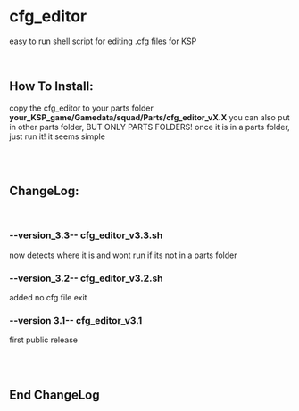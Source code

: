 # cfg_editor
easy to run shell script for editing .cfg files for KSP
 
<br>

## How To Install:
copy the cfg_editor to your parts folder **your_KSP_game/Gamedata/squad/Parts/cfg_editor_vX.X**
you can also put in other parts folder, BUT ONLY PARTS FOLDERS!
once it is in a parts folder, just run it!
it seems simple



<br>
<br>

## ChangeLog:
<br>


### --version_3.3-- cfg_editor_v3.3.sh
  now detects where it is and wont run if its not in a parts folder
<br>

### --version_3.2-- cfg_editor_v3.2.sh
  added no cfg file exit
<br>
 
### --version 3.1-- cfg_editor_v3.1
  first public release
<br>


<br>
<br>

## End ChangeLog

<br>

